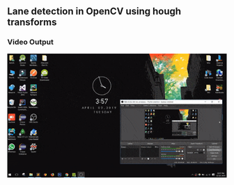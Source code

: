 ## Lane detection in OpenCV using hough transforms
### Video Output
![Output](https://github.com/AshishSalaskar1/Lane_Detection_OpenCV/blob/master/output.gif)
